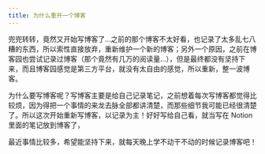 ```yaml
---
title: 为什么重开一个博客
---
```

兜兜转转，竟然又开始写博客了…之前的那个博客不太好看，也记录了太多乱七八糟的东西，所以索性直接放弃，重新维护一个新的博客；另外一个原因，之前在博客园也尝试记录过博客（那个竟然有几万的阅读量…），但是最终都没有坚持下来，而且博客园感觉是第三方平台，就没有太自由的感觉，所以重新，整一波博客。

为什么要写博客呢？写博客主要是给自己记录笔记，之前想着每次写博客都觉得比较烦，因为得把一个事情的来龙去脉全部都讲清楚，而那些细节我可能已经很清楚了。所以这次开始重新写博客，以记录为主！好好写给自己看，就当写在 Notion 里面的笔记放到博客了，

最近事情比较多，希望能坚持下来，就每天晚上学不动干不动的时候记录博客吧！

